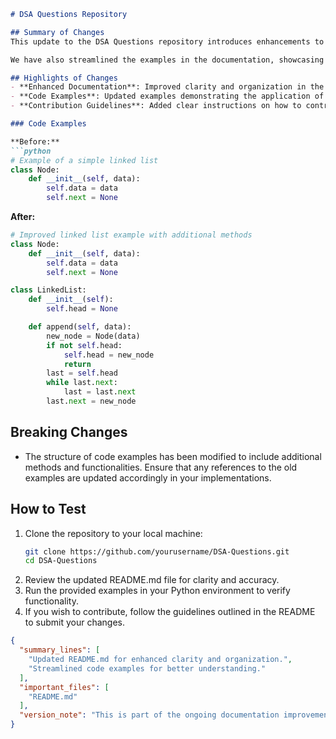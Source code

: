```markdown
# DSA Questions Repository

## Summary of Changes
This update to the DSA Questions repository introduces enhancements to the README.md file, providing clearer documentation and better guidance to users. The changes aim to improve the overall user experience by making it easier for developers and learners to navigate the repository and understand the resources available. With these updates, users will find essential information about the project, how to contribute, and how to utilize the resources effectively.

We have also streamlined the examples in the documentation, showcasing the key data structures and algorithms. By providing concise before-and-after examples, we hope to illustrate the practical application of the concepts covered in this repository. This will help users grasp the material quickly and apply it to their own projects or studies.

## Highlights of Changes
- **Enhanced Documentation**: Improved clarity and organization in the README to facilitate easier understanding.
- **Code Examples**: Updated examples demonstrating the application of data structures and algorithms.
- **Contribution Guidelines**: Added clear instructions on how to contribute to the repository, encouraging community involvement.

### Code Examples

**Before:**
```python
# Example of a simple linked list
class Node:
    def __init__(self, data):
        self.data = data
        self.next = None
```

**After:**
```python
# Improved linked list example with additional methods
class Node:
    def __init__(self, data):
        self.data = data
        self.next = None

class LinkedList:
    def __init__(self):
        self.head = None

    def append(self, data):
        new_node = Node(data)
        if not self.head:
            self.head = new_node
            return
        last = self.head
        while last.next:
            last = last.next
        last.next = new_node
```

## Breaking Changes
- The structure of code examples has been modified to include additional methods and functionalities. Ensure that any references to the old examples are updated accordingly in your implementations.

## How to Test
1. Clone the repository to your local machine:
   ```bash
   git clone https://github.com/yourusername/DSA-Questions.git
   cd DSA-Questions
   ```
2. Review the updated README.md file for clarity and accuracy.
3. Run the provided examples in your Python environment to verify functionality.
4. If you wish to contribute, follow the guidelines outlined in the README to submit your changes.

```json
{
  "summary_lines": [
    "Updated README.md for enhanced clarity and organization.",
    "Streamlined code examples for better understanding."
  ],
  "important_files": [
    "README.md"
  ],
  "version_note": "This is part of the ongoing documentation improvement effort."
}
```
```